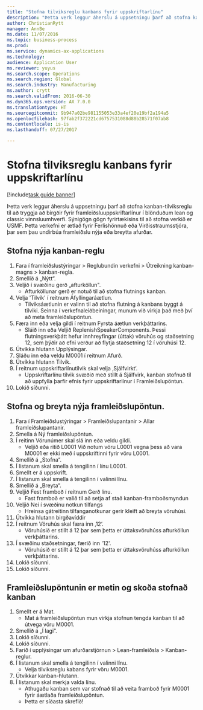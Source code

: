 ```yaml
--- 
title: "Stofna tilviksreglu kanbans fyrir uppskriftarlínu"
description: "Þetta verk leggur áherslu á uppsetningu þarf að stofna kanban-tilviksreglu til að tryggja að birgðir fyrir framleiðsluuppskriftarlínur í blönduðum lean og classic vinnsluumhverfi."
author: ChristianRytt
manager: AnnBe
ms.date: 11/07/2016
ms.topic: business-process
ms.prod: 
ms.service: dynamics-ax-applications
ms.technology: 
audience: Application User
ms.reviewer: yuyus
ms.search.scope: Operations
ms.search.region: Global
ms.search.industry: Manufacturing
ms.author: crytt
ms.search.validFrom: 2016-06-30
ms.dyn365.ops.version: AX 7.0.0
ms.translationtype: HT
ms.sourcegitcommit: 9b947a02be981155053e33a4ef20e19bf2a194a5
ms.openlocfilehash: 97fab2f372221cd6757531088d88b28571f07ab8
ms.contentlocale: is-is
ms.lasthandoff: 07/27/2017

---
```

# <a name="create-a-bom-line-event-kanban-rule"></a>Stofna tilviksreglu kanbans fyrir uppskriftarlínu

[!include[task guide banner](../../includes/task-guide-banner.md)]

Þetta verk leggur áherslu á uppsetningu þarf að stofna kanban-tilviksreglu til að tryggja að birgðir fyrir framleiðsluuppskriftarlínur í blönduðum lean og classic vinnsluumhverfi. Sýnigögn gögn fyrirtækisins til að stofna verkið er USMF. Þetta verkefni er ætlað fyrir Ferlishönnuð eða Virðisstraumsstjóra, þar sem þau undirbúa framleiðslu nýja eða breytta afurðar.


## <a name="create-a-new-kanban-rule"></a>Stofna nýja kanban-reglu
1. Fara í framleiðslustýringar > Reglubundin verkefni > Útreikning kanban-magns > kanban-regla.
2. Smellið á „Nýtt“.
3. Veljið í svæðinu gerð „afturköllun".
    * Afturköllunar gerð er notuð til að stofna flutnings kanban.  
4. Velja 'Tilvik' í reitnum Áfyllingaráætlun.
    * Tilviksáætlunin er valinn til að stofna flutning á kanbans byggt á tilviki. Seinna í verkefnaleiðbeiningar, munum við virkja það með því að meta framleiðslupöntun.  
5. Færa inn eða velja gildi í reitnum Fyrsta áætlun verkþáttarins.
    * Sláið inn eða Veljið ReplenishSpeakerComponents. Þessi flutningsverkþátt hefur innhreyfingar (úttak) vöruhús og staðsetning 12, sem þýðir að efni verður að flytja staðsetning 12 í vöruhúsi 12.  
6. Útvíkka hlutann Upplýsingar.
7. Sláðu inn eða veldu M0001 í reitnum Afurð.
8. Útvíkka hlutann Tilvik.
9. Í reitnum uppskriftarlínutilvik skal velja ‚Sjálfvirkt‘.
    * Uppskriftarlínu tilvik svæðið með stillt á Sjálfvirk, kanban stofnuð til að uppfylla þarfir efnis fyrir uppskriftarlínur í Framleiðslupöntun.  
10. Lokið síðunni.

## <a name="create-and-modify-a-new-production-order"></a>Stofna og breyta nýja framleiðslupöntun.
1. Fara í Framleiðslustýringar > Framleiðslupantanir > Allar framleiðslupantanir.
2. Smella á Ný framleiðslupöntun.
3. Í reitinn Vörunúmer skal slá inn eða veldu gildi.
    * Veljið eða ritið L0001 Við notum vöru L0001 vegna þess að vara M0001 er ekki með í uppskriftinni fyrir vöru L0001.  
4. Smellið á „Stofna“.
5. Í listanum skal smella á tengilinn í línu L0001.
6. Smellt er á uppskrift.
7. Í listanum skal smella á tengilinn í valinni línu.
8. Smellið á „Breyta“.
9. Veljið Fest framboð í reitnum Gerð línu.
    * Fast framboð er valið til að setja af stað kanban-framboðsmyndun  
10. Veljið Nei í svæðinu notkun tilfangs
    * Hreinsa gátreitinn tilfanganotkunar gerir kleift að breyta vöruhúsi.  
11. Útvíkka hlutann birgðavíddir
12. Í reitnum Vöruhús skal færa inn ‚12‘.
    * Vöruhúsið er stillt á 12 þar sem þetta er úttaksvöruhúss afturköllun verkþáttarins.  
13. Í svæðinu staðsetningar, færið inn '12'.
    * Vöruhúsið er stillt á 12 þar sem þetta er úttaksvöruhúss afturköllun verkþáttarins.  
14. Lokið síðunni.
15. Lokið síðunni.

## <a name="estimate-the-production-order-and-view-the-kanban-created"></a>Framleiðslupöntunin er metin og skoða stofnað kanban
1. Smellt er á Mat.
    * Mat á framleiðslupöntun mun virkja stofnun tengda kanban til að útvega vöru M0001.  
2. Smellið á „Í lagi“.
3. Lokið síðunni.
4. Lokið síðunni.
5. Farið í upplýsingar um afurðarstjórnun > Lean-framleiðsla > Kanban-reglur.
6. Í listanum skal smella á tengilinn í valinni línu.
    * Velja tilviksreglu kabans fyrir vöru M0001.  
7. Útvíkkar kanban-hlutann.
8. Í listanum skal merkja valda línu.
    * Athugaðu kanban sem var stofnað til að veita framboð fyrir M0001 fyrir áætlaða framleiðslupöntun.  
    * Þetta er síðasta skrefið!  


